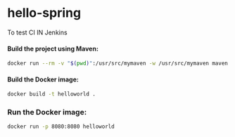 # hello-spring
To test CI IN Jenkins

#### Build the project using Maven:

```bash
docker run --rm -v "$(pwd)":/usr/src/mymaven -w /usr/src/mymaven maven:3.8.4-jdk-17 mvn clean package
```

####  Build the Docker image:

```bash
docker build -t helloworld .
```
### Run the Docker image:
```bash
docker run -p 8080:8080 helloworld
```
